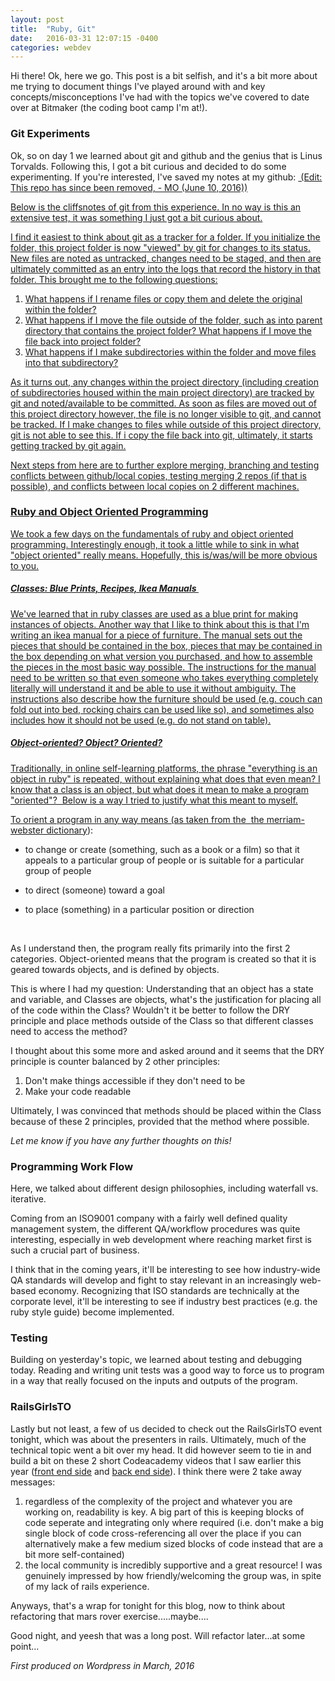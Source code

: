 ```yaml
---
layout: post
title:  "Ruby, Git"
date:   2016-03-31 12:07:15 -0400
categories: webdev
---
```

  <div id = 'summary' class='col-md-12' >
  <p>Hi there!  Ok, here we go. This post is a bit selfish, and it's a bit more about me trying to document things I've played around with and key concepts/misconceptions I've had with the topics we've covered to date over at Bitmaker (the coding boot camp I'm at!). </p>

  <h3>Git Experiments</h3>

  <p>Ok, so on day 1 we learned about git and github and the genius that is Linus Torvalds. Following this, I got a bit curious and decided to do some experimenting. If you're interested, I've saved my notes at my github: <a href="https://github.com/mokutsu/test_repo"> (Edit: This repo has since been removed, - MO (June 10, 2016))</p>

  <p>Below is the cliffsnotes of git from this experience. In no way is this an extensive test, it was something I just got a bit curious about.</p>

  <p>I find it easiest to think about git as a tracker for a folder. If you initialize the folder, this project folder is now "viewed" by git for changes to its status. New files are noted as untracked, changes need to be staged, and then are ultimately committed as an entry into the logs that record the history in that folder. This brought me to the following questions:</p>
  <ol>
  	<li>What happens if I rename files or copy them and delete the original within the folder?</li>
  	<li>What happens if I move the file outside of the folder, such as into parent directory that contains the project folder? What happens if I move the file back into project folder?</li>
  	<li>What happens if I make subdirectories within the folder and move files into that subdirectory?</li>
  </ol>
  <p>As it turns out, any changes within the project directory (including creation of subdirectories housed within the main project directory) are tracked by git and noted/available to be committed. As soon as files are moved out of this project directory however, the file is no longer visible to git, and cannot be tracked. If I make changes to files while outside of this project directory, git is not able to see this. If i copy the file back into git, ultimately, it starts getting tracked by git again.</p>

  <p>Next steps from here are to further explore merging, branching and testing conflicts between github/local copies, testing merging 2 repos (if that is possible), and conflicts between local copies on 2 different machines.</p>

  <h3>Ruby and Object Oriented Programming</h3>

  <p>We took a few days on the fundamentals of ruby and object oriented programming. Interestingly enough, it took a little while to sink in what "object oriented" really means. Hopefully, this is/was/will be more obvious to you.</p>

  <h5>Classes: Blue Prints, Recipes, Ikea Manuals </h5>

  <p>We've learned that in ruby classes are used as a blue print for making instances of objects. Another way that I like to think about this is that I'm writing an ikea manual for a piece of furniture. The manual sets out the pieces that should be contained in the box, pieces that may be contained in the box depending on what version you purchased, and how to assemble the pieces in the most basic way possible. The instructions for the manual need to be written so that even someone who takes everything completely literally will understand it and be able to use it without ambiguity. The instructions also describe how the furniture should be used (e.g. couch can fold out into bed, rocking chairs can be used like so), and sometimes also includes how it should not be used (e.g. do not stand on table).</p>

  <h5>Object-oriented? Object? Oriented?</h5>

  <p>Traditionally, in online self-learning platforms, the phrase "everything is an object in ruby" is repeated, without explaining what does that even mean? I know that a class is an object, but what does it mean to make a program "oriented"?  Below is a way I tried to justify what this meant to myself.</p>

  <p>To orient a program in any way means (as taken from the  <a href="http://www.merriam-webster.com/dictionary/orient">the merriam-webster dictionary</a>):</p>
  <ul class="definition-list no-count">
  	<li>
  <p class="definition-inner-item">to change or create (something, such as a book or a film) so that it appeals to a particular group of people or is suitable for a particular group of people</p>
  </li>
  	<li>
  <p class="definition-inner-item">to direct (someone) toward a goal</p>
  </li>
  	<li>
  <p class="definition-inner-item">to place (something) in a particular position or direction</p>
  </li>
  </ul>
  &nbsp;

  <p>As I understand then, the program really fits primarily into the first 2 categories. Object-oriented means that the program is created so that it is geared towards objects, and is defined by objects.</p>

  <p>This is where I had my question: Understanding that an object has a state and variable, and Classes are objects, what's the justification for placing all of the code within the Class? Wouldn't it be better to follow the DRY principle and place methods outside of the Class so that different classes need to access the method?</p>

  <p>I thought about this some more and asked around and it seems that the DRY principle is counter balanced by 2 other principles:</p>
  <ol>
  	<li>Don't make things accessible if they don't need to be</li>
  	<li>Make your code readable</li>
  </ol>
  <p>Ultimately, I was convinced that methods should be placed within the Class because of these 2 principles, provided that the method where possible.</p>

  <em>Let me know if you have any further thoughts on this!</em>

  <h3>Programming Work Flow</h3>

  <p>Here, we talked about different design philosophies, including waterfall vs. iterative.</p>

<p>  Coming from an ISO9001 company with a fairly well defined quality management system, the different QA/workflow procedures was quite interesting, especially in web development where reaching market first is such a crucial part of business.</p>

  <p>I think that in the coming years, it'll be interesting to see how industry-wide QA standards will develop and fight to stay relevant in an increasingly web-based economy. Recognizing that ISO standards are technically at the corporate level, it'll be interesting to see if industry best practices (e.g. the ruby style guide) become implemented.</p>

  <h3>Testing</h3>
  <p>Building on yesterday's topic, we learned about testing and debugging today. Reading and writing unit tests was a good way to force us to program in a way that really focused on the inputs and outputs of the program.</p>

  <h3>RailsGirlsTO</h3>
  <p>Lastly but not least, a few of us decided to check out the RailsGirlsTO event tonight, which was about the presenters in rails. Ultimately, much of the technical topic went a bit over my head. It did however seem to tie in and build a bit on these 2 short Codeacademy videos that I saw earlier this year (<a href="https://youtu.be/e4S8zfLdLgQ">front end side</a> and <a href="https://youtu.be/FTAPjr7vgxE">back end side</a>). I think there were 2 take away messages:</a>

  <ol>
  	<li>regardless of the complexity of the project and whatever you are working on, readability is key. A big part of this is keeping blocks of code seperate and integrating only where required (i.e. don't make a big single block of code cross-referencing all over the place if you can alternatively make a few medium sized blocks of code instead that are a bit more self-contained)</li>
  	<li>the local community is incredibly supportive and a great resource! I was genuinely impressed by how friendly/welcoming the group was, in spite of my lack of rails experience.</li>
  </ol>

  <p>Anyways, that's a wrap for tonight for this blog, now to think about refactoring that mars rover exercise.....maybe....</p>

  <p>Good night, and yeesh that was a long post. Will refactor later...at some point...</p>

<em> First produced on Wordpress in March, 2016 </em>
</div>
